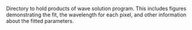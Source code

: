 Directory to hold products of wave solution program. This includes figures demonstrating the fit, the wavelength for each pixel, and other information about the fitted parameters. 
